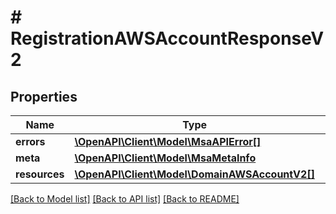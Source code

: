 # # RegistrationAWSAccountResponseV2

## Properties

Name | Type | Description | Notes
------------ | ------------- | ------------- | -------------
**errors** | [**\OpenAPI\Client\Model\MsaAPIError[]**](MsaAPIError.md) |  |
**meta** | [**\OpenAPI\Client\Model\MsaMetaInfo**](MsaMetaInfo.md) |  |
**resources** | [**\OpenAPI\Client\Model\DomainAWSAccountV2[]**](DomainAWSAccountV2.md) |  |

[[Back to Model list]](../../README.md#models) [[Back to API list]](../../README.md#endpoints) [[Back to README]](../../README.md)
